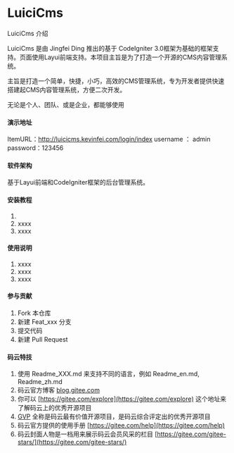 # LuiciCms

LuiciCms 介绍

LuiciCms 是由 Jingfei Ding 推出的基于 CodeIgniter 3.0框架为基础的框架支持。页面使用Layui前端支持。本项目主旨是为了打造一个开源的CMS内容管理系统。

主旨是打造一个简单，快捷，小巧，高效的CMS管理系统，专为开发者提供快速搭建起CMS内容管理系统，方便二次开发。

无论是个人、团队、或是企业，都能够使用


#### 演示地址

ItemURL：http://luicicms.kevinfei.com/login/index    username ： admin    password：123456


#### 软件架构

基于Layui前端和CodeIgniter框架的后台管理系统。


#### 安装教程

1.  
2.  xxxx
3.  xxxx

#### 使用说明

1.  xxxx
2.  xxxx
3.  xxxx

#### 参与贡献

1.  Fork 本仓库
2.  新建 Feat_xxx 分支
3.  提交代码
4.  新建 Pull Request


#### 码云特技

1.  使用 Readme\_XXX.md 来支持不同的语言，例如 Readme\_en.md, Readme\_zh.md
2.  码云官方博客 [blog.gitee.com](https://blog.gitee.com)
3.  你可以 [https://gitee.com/explore](https://gitee.com/explore) 这个地址来了解码云上的优秀开源项目
4.  [GVP](https://gitee.com/gvp) 全称是码云最有价值开源项目，是码云综合评定出的优秀开源项目
5.  码云官方提供的使用手册 [https://gitee.com/help](https://gitee.com/help)
6.  码云封面人物是一档用来展示码云会员风采的栏目 [https://gitee.com/gitee-stars/](https://gitee.com/gitee-stars/)
